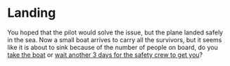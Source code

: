 # Landing
 You hoped that the pilot would solve the issue, but the plane landed safely in the sea. Now a small boat arrives to carry all the survivors, but it seems like it is about to sink because of the number of people on board, do you [take the boat](boa.md) or [wait another 3 days for the safety crew to get you](wait.md)?